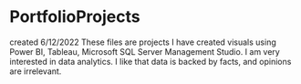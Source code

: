# PortfolioProjects
created 6/12/2022
These files are projects I have created visuals using Power BI, Tableau, Microsoft SQL Server Management Studio.
I am very interested in data analytics. I like that data is backed by facts, and opinions are irrelevant. 
